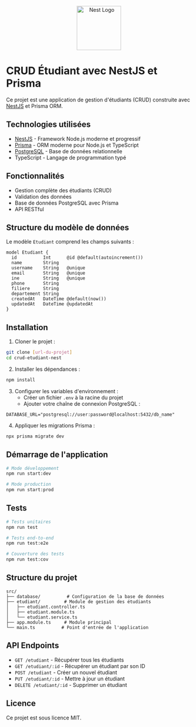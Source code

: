 <p align="center">
  <a href="http://nestjs.com/" target="blank"><img src="https://nestjs.com/img/logo-small.svg" width="120" alt="Nest Logo" /></a>
</p>

# CRUD Étudiant avec NestJS et Prisma

Ce projet est une application de gestion d'étudiants (CRUD) construite avec [NestJS](https://nestjs.com/) et Prisma ORM.

## Technologies utilisées

- [NestJS](https://nestjs.com/) - Framework Node.js moderne et progressif
- [Prisma](https://www.prisma.io/) - ORM moderne pour Node.js et TypeScript
- [PostgreSQL](https://www.postgresql.org/) - Base de données relationnelle
- TypeScript - Langage de programmation typé

## Fonctionnalités

- Gestion complète des étudiants (CRUD)
- Validation des données
- Base de données PostgreSQL avec Prisma
- API RESTful

## Structure du modèle de données

Le modèle `Etudiant` comprend les champs suivants :

```prisma
model Etudiant {
  id          Int      @id @default(autoincrement())
  name        String
  username    String   @unique
  email       String   @unique
  ine         String   @unique
  phone       String
  filiere     String
  departement String
  createdAt   DateTime @default(now())
  updatedAt   DateTime @updatedAt
}
```

## Installation

1. Cloner le projet :
```bash
git clone [url-du-projet]
cd crud-etudiant-nest
```

2. Installer les dépendances :
```bash
npm install
```

3. Configurer les variables d'environnement :
   - Créer un fichier `.env` à la racine du projet
   - Ajouter votre chaîne de connexion PostgreSQL :
```env
DATABASE_URL="postgresql://user:password@localhost:5432/db_name"
```

4. Appliquer les migrations Prisma :
```bash
npx prisma migrate dev
```

## Démarrage de l'application

```bash
# Mode développement
npm run start:dev

# Mode production
npm run start:prod
```

## Tests

```bash
# Tests unitaires
npm run test

# Tests end-to-end
npm run test:e2e

# Couverture des tests
npm run test:cov
```

## Structure du projet

```
src/
├── database/          # Configuration de la base de données
├── etudiant/         # Module de gestion des étudiants
│   ├── etudiant.controller.ts
│   ├── etudiant.module.ts
│   └── etudiant.service.ts
├── app.module.ts     # Module principal
└── main.ts          # Point d'entrée de l'application
```

## API Endpoints

- `GET /etudiant` - Récupérer tous les étudiants
- `GET /etudiant/:id` - Récupérer un étudiant par son ID
- `POST /etudiant` - Créer un nouvel étudiant
- `PUT /etudiant/:id` - Mettre à jour un étudiant
- `DELETE /etudiant/:id` - Supprimer un étudiant

## Licence

Ce projet est sous licence MIT.
